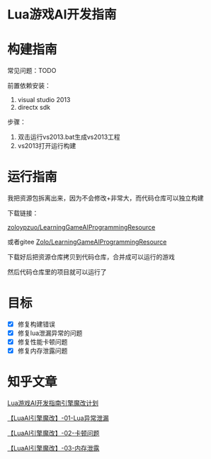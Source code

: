 # Lua游戏AI开发指南

# 构建指南

常见问题：TODO

前置依赖安装：
1. visual studio 2013
2. directx sdk

步骤：
1. 双击运行vs2013.bat生成vs2013工程
2. vs2013打开运行构建

# 运行指南

我把资源包拆离出来，因为不会修改+非常大，而代码仓库可以独立构建

下载链接：

[zoloypzuo/LearningGameAIProgrammingResource](https://github.com/zoloypzuo/LearningGameAIProgrammingResource)

或者gitee
[Zolo/LearningGameAIProgrammingResource](https://gitee.com/zolozy/LearningGameAIProgrammingResource)

下载好后把资源仓库拷贝到代码仓库，合并成可以运行的游戏

然后代码仓库里的项目就可以运行了

# 目标

- [x] 修复构建错误
- [x] 修复lua泄漏异常的问题
- [x] 修复性能卡顿问题
- [x] 修复内存泄露问题

# 知乎文章

[Lua游戏AI开发指南引擎魔改计划](https://zhuanlan.zhihu.com/p/348000628)

[【LuaAI引擎魔改】-01-Lua异常泄漏](https://zhuanlan.zhihu.com/p/348352200)

[【LuaAI引擎魔改】-02-卡顿问题](https://zhuanlan.zhihu.com/p/348799397)

[【LuaAI引擎魔改】-03-内存泄露](https://zhuanlan.zhihu.com/p/349050336)
